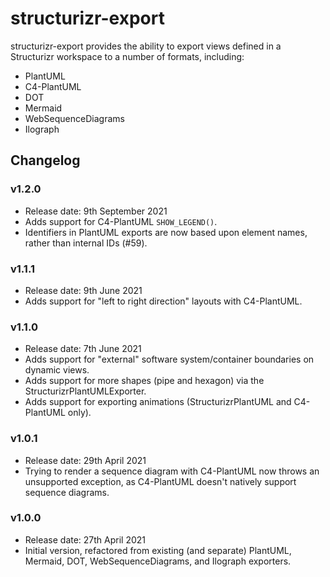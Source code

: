 # structurizr-export

structurizr-export provides the ability to export views defined in a Structurizr workspace to a number of formats, including:

- PlantUML
- C4-PlantUML
- DOT
- Mermaid
- WebSequenceDiagrams
- Ilograph

## Changelog

### v1.2.0

- Release date: 9th September 2021
- Adds support for C4-PlantUML `SHOW_LEGEND()`.
- Identifiers in PlantUML exports are now based upon element names, rather than internal IDs (#59).

### v1.1.1

- Release date: 9th June 2021
- Adds support for "left to right direction" layouts with C4-PlantUML.

### v1.1.0

- Release date: 7th June 2021
- Adds support for "external" software system/container boundaries on dynamic views.
- Adds support for more shapes (pipe and hexagon) via the StructurizrPlantUMLExporter.
- Adds support for exporting animations (StructurizrPlantUML and C4-PlantUML only).

### v1.0.1

- Release date: 29th April 2021
- Trying to render a sequence diagram with C4-PlantUML now throws an unsupported exception, as C4-PlantUML doesn't natively support sequence diagrams.

### v1.0.0

- Release date: 27th April 2021
- Initial version, refactored from existing (and separate) PlantUML, Mermaid, DOT, WebSequenceDiagrams, and Ilograph exporters.